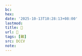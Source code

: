 ```yaml
---
bc:
hex:
date: '2025-10-13T10:28:13+08:00'
lastmod:
title: 􃺉
url: 􃺉
tags: [鸍]
src: DCCV
note:
---
```

